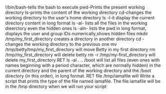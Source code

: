 !/bin/bash-tells the bash to execute
pwd-Prints the present working directory
ls-prints the content of the working directory
cd-changes the working directory to the user's home directory
ls -l-it display the current directory content in long format
ls -al- lists all the files in the working dieerctory even the hidden ones
ls -aln- lists the pwd in long format, displays the user and group IDs numerically,shows hidden files
mkdir /tmp/my_first_directory creates a directory in another directory
cd - changes the working directory to the previous one
mv /tmp/betty/tmp/my_first_directory will move Betty in my first directory
rm /tmp/my_first_directory will delete betty
rm -r /tmp/my-first_directory will delete my_first_directory RET
ls -al . .. /boot will list all files (even ones with names beginning with a period character, which are normally hidden) in the current directory and the parent of the working directory and the /boot directory (in this order), in long format. RET
file /tmp/iamafile will Write a script that prints the type of the file named iamafile. The file iamafile will be in the /tmp directory when we will run your script